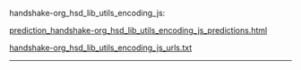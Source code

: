 handshake-org_hsd_lib_utils_encoding_js: 

[prediction_handshake-org_hsd_lib_utils_encoding_js_predictions.html](./prediction_handshake-org_hsd_lib_utils_encoding_js_predictions.html)

[handshake-org_hsd_lib_utils_encoding_js_urls.txt](./handshake-org_hsd_lib_utils_encoding_js_urls.txt)

<hr>
